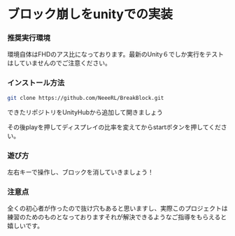 # ブロック崩しをunityでの実装

### 推奨実行環境
環境自体はFHDのアス比になっております。最新のUnity６でしか実行をテストはしていませんのでご注意ください。

### インストール方法

```sh
git clone https://github.com/NeeeRL/BreakBlock.git
```

できたリポジトリをUnityHubから追加して開きましょう

その後playを押してディスプレイの比率を変えてからstartボタンを押してください。

### 遊び方
左右キーで操作し、ブロックを消していきましょう！

### 注意点
全くの初心者が作ったので抜け穴もあると思いますし、実際このプロジェクトは練習のためのものとなっておりますそれが解決できるようなご指導をもらえると嬉しいです。
